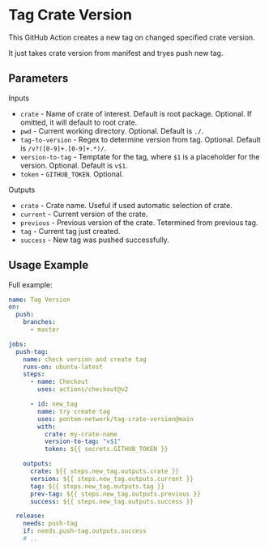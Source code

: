# Tag Crate Version

This GitHub Action creates a new tag on changed specified crate version.

It just takes crate version from manifest and tryes push new tag.


## Parameters

Inputs

- `crate` - Name of crate of interest. Default is root package. Optional. If omitted, it will default to root crate.
- `pwd` - Current working directory. Optional. Default is `./`.
- `tag-to-version` - Regex to determine version from tag. Optional. Default is `/v?([0-9]+.[0-9]+.*)/`.
- `version-to-tag` - Temptate for the tag, where `$1` is a placeholder for the version. Optional. Default is `v$1`.
- `token` - `GITHUB_TOKEN`. Optional.

Outputs

- `crate` - Crate name. Useful if used automatic selection of crate.
- `current` - Current version of the crate.
- `previous` - Previous version of the crate. Tetermined from previous tag.
- `tag` - Current tag just created.
- `success` - New tag was pushed successfully.


## Usage Example

Full example:

```yaml
name: Tag Version
on:
  push:
    branches:
      - master

jobs:
  push-tag:
    name: check version and create tag
    runs-on: ubuntu-latest
    steps:
      - name: Checkout
        uses: actions/checkout@v2

      - id: new_tag
        name: try create tag
        uses: pontem-network/tag-crate-version@main
        with:
          crate: my-crate-name
          version-to-tag: "v$1"
          token: ${{ secrets.GITHUB_TOKEN }}

    outputs:
      crate: ${{ steps.new_tag.outputs.crate }}
      version: ${{ steps.new_tag.outputs.current }}
      tag: ${{ steps.new_tag.outputs.tag }}
      prev-tag: ${{ steps.new_tag.outputs.previous }}
      success: ${{ steps.new_tag.outputs.success }}

  release:
    needs: push-tag
    if: needs.push-tag.outputs.success
    # ..
```
